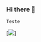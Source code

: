 ### Hi there 👋

    Teste

[<img src="https://upload.wikimedia.org/wikipedia/commons/thumb/a/a7/React-icon.svg/1280px-React-icon.svg.png">]
<!--
**Wexengos/Wexengos** is a ✨ _special_ ✨ repository because its `README.md` (this file) appears on your GitHub profile.

Here are some ideas to get you started:

- 🔭 I’m currently working on ...
- 🌱 I’m currently learning ...
- 👯 I’m looking to collaborate on ...
- 🤔 I’m looking for help with ...
- 💬 Ask me about ...
- 📫 How to reach me: ...
- 😄 Pronouns: ...
- ⚡ Fun fact: ...
-->
